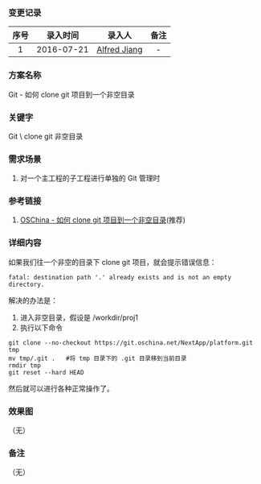### 变更记录

| 序号 | 录入时间 | 录入人 | 备注 |
|:--------:|:--------:|:--------:|:--------:|
| 1 | 2016-07-21 | [Alfred Jiang](https://github.com/viktyz) | - |

### 方案名称

Git - 如何 clone git 项目到一个非空目录

### 关键字

Git \ clone git 非空目录

### 需求场景

1. 对一个主工程的子工程进行单独的 Git 管理时

### 参考链接

1. [OSChina - 如何 clone git 项目到一个非空目录](http://www.oschina.net/question/54100_167919)(推荐)

### 详细内容

如果我们往一个非空的目录下 clone git 项目，就会提示错误信息：
```
fatal: destination path '.' already exists and is not an empty directory.
```

解决的办法是：

1. 进入非空目录，假设是 /workdir/proj1
2. 执行以下命令
```shell
git clone --no-checkout https://git.oschina.net/NextApp/platform.git tmp
mv tmp/.git .   #将 tmp 目录下的 .git 目录移到当前目录
rmdir tmp
git reset --hard HEAD
```

然后就可以进行各种正常操作了。

### 效果图
（无）

### 备注
（无）